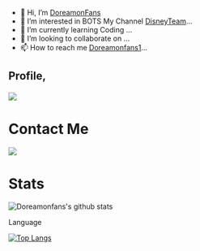 - 👋 Hi, I’m [DoreamonFans](https://t.me/doreamonfans2)
- 👀 I’m interested in BOTS My Channel [DisneyTeam](https://t.me/disneygrou)...
- 🌱 I’m currently learning Coding ...
- 💞️ I’m looking to collaborate on ...
- 📫 How to reach me [Doreamonfans1](https://t.me/doreamonfans1)...



## Profile,
<h4 align="left"><img src="https://komarev.com/ghpvc/?username=Itz-fork&style=flat-square&color=39FF14"></h4>


# Contact Me

<a href="https://t.me/doreamonfans1"><img src="https://img.shields.io/badge/Telegram-2CA5E0?style=for-the-badge&logo=telegram&logoColor=white"></a>
                                                                                                                                       
# Stats

![Doreamonfans's github stats](https://github-readme-stats.vercel.app/api?username=disneyteam76)


Language

[![Top Langs](https://github-readme-stats.vercel.app/api/top-langs/?username=disneyteam76)](https://github.com/disneyteam76/github-readme-stats)


<!---
DisneyTeam77/DisneyTeam77 is a ✨ special ✨ repository because its `README.md` (this file) appears on your GitHub profile.
You can click the Preview link to take a look at your changes.
--->
